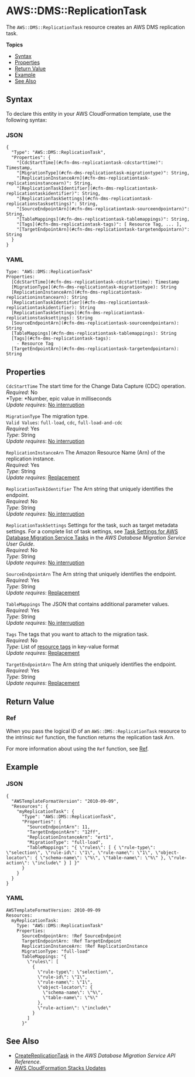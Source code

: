 # AWS::DMS::ReplicationTask<a name="aws-resource-dms-replicationtask"></a>

The `AWS::DMS::ReplicationTask` resource creates an AWS DMS replication task\.

**Topics**
+ [Syntax](#aws-resource-dms-replicationtask-syntax)
+ [Properties](#aws-resource-dms-replicationtask-prop)
+ [Return Value](#w3ab2c21c10d368c11)
+ [Example](#aws-resource-dms-replicationtask-example)
+ [See Also](#w3ab2c21c10d368c15)

## Syntax<a name="aws-resource-dms-replicationtask-syntax"></a>

To declare this entity in your AWS CloudFormation template, use the following syntax:

### JSON<a name="aws-resource-dms-replicationtask-syntax.json"></a>

```
{
  "Type": "AWS::DMS::ReplicationTask",
  "Properties": {
    "[CdcStartTime](#cfn-dms-replicationtask-cdcstarttime)": Timestamp,
    "[MigrationType](#cfn-dms-replicationtask-migrationtype)": String,
    "[ReplicationInstanceArn](#cfn-dms-replicationtask-replicationinstancearn)": String,
    "[ReplicationTaskIdentifier](#cfn-dms-replicationtask-replicationtaskidentifier)": String,
    "[ReplicationTaskSettings](#cfn-dms-replicationtask-replicationstasksettings)": String,
    "[SourceEndpointArn](#cfn-dms-replicationtask-sourceendpointarn)": String,
    "[TableMappings](#cfn-dms-replicationtask-tablemappings)": String,
    "[Tags](#cfn-dms-replicationtask-tags)": [ Resource Tag, ... ],
    "[TargetEndpointArn](#cfn-dms-replicationtask-targetendpointarn)": String
  }
}
```

### YAML<a name="aws-resource-dms-replicationtask-syntax.yaml"></a>

```
Type: "AWS::DMS::ReplicationTask"
Properties:
  [CdcStartTime](#cfn-dms-replicationtask-cdcstarttime): Timestamp
  [MigrationType](#cfn-dms-replicationtask-migrationtype): String
  [ReplicationInstanceArn](#cfn-dms-replicationtask-replicationinstancearn): String
  [ReplicationTaskIdentifier](#cfn-dms-replicationtask-replicationtaskidentifier): String
  [ReplicationTaskSettings](#cfn-dms-replicationtask-replicationstasksettings): String
  [SourceEndpointArn](#cfn-dms-replicationtask-sourceendpointarn): String
  [TableMappings](#cfn-dms-replicationtask-tablemappings): String
  [Tags](#cfn-dms-replicationtask-tags): 
    - Resource Tag
  [TargetEndpointArn](#cfn-dms-replicationtask-targetendpointarn): String
```

## Properties<a name="aws-resource-dms-replicationtask-prop"></a>

`CdcStartTime`  <a name="cfn-dms-replicationtask-cdcstarttime"></a>
The start time for the Change Data Capture \(CDC\) operation\.  
*Required*: No  
*Type: *Number, epic value in milliseconds  
*Update requires*: [No interruption](using-cfn-updating-stacks-update-behaviors.md#update-no-interrupt)

`MigrationType`  <a name="cfn-dms-replicationtask-migrationtype"></a>
The migration type\.  
`Valid Values`: `full-load`, `cdc`, `full-load-and-cdc`  
*Required*: Yes  
*Type*: String  
*Update requires*: [No interruption](using-cfn-updating-stacks-update-behaviors.md#update-no-interrupt)

`ReplicationInstanceArn`  <a name="cfn-dms-replicationtask-replicationinstancearn"></a>
The Amazon Resource Name \(Arn\) of the replication instance\.  
*Required*: Yes  
*Type*: String  
*Update requires*: [Replacement](using-cfn-updating-stacks-update-behaviors.md#update-replacement)

`ReplicationTaskIdentifier`  <a name="cfn-dms-replicationtask-replicationtaskidentifier"></a>
The Arn string that uniquely identifies the endpoint\.  
*Required*: No  
*Type*: String  
*Update requires*: [No interruption](using-cfn-updating-stacks-update-behaviors.md#update-no-interrupt)

`ReplicationTaskSettings`  <a name="cfn-dms-replicationtask-replicationstasksettings"></a>
Settings for the task, such as target metadata settings\. For a complete list of task settings, see [Task Settings for AWS Database Migration Service Tasks](http://docs.aws.amazon.com/dms/latest/userguide/CHAP_Tasks.CustomizingTasks.TaskSettings.html) in the *AWS Database Migration Service User Guide*\.  
*Required*: No  
*Type*: String  
*Update requires*: [No interruption](using-cfn-updating-stacks-update-behaviors.md#update-no-interrupt) 

`SourceEndpointArn`  <a name="cfn-dms-replicationtask-sourceendpointarn"></a>
The Arn string that uniquely identifies the endpoint\.  
*Required*: Yes  
*Type*: String  
*Update requires*: [Replacement](using-cfn-updating-stacks-update-behaviors.md#update-replacement)

`TableMappings`  <a name="cfn-dms-replicationtask-tablemappings"></a>
The JSON that contains additional parameter values\.  
*Required*: Yes  
*Type*: String  
*Update requires*: [No interruption](using-cfn-updating-stacks-update-behaviors.md#update-no-interrupt)

`Tags`  <a name="cfn-dms-replicationtask-tags"></a>
The tags that you want to attach to the migration task\.  
*Required*: No  
*Type*: List of [resource tags](aws-properties-resource-tags.md) in key\-value format  
*Update requires*: [Replacement](using-cfn-updating-stacks-update-behaviors.md#update-replacement) 

`TargetEndpointArn`  <a name="cfn-dms-replicationtask-targetendpointarn"></a>
The Arn string that uniquely identifies the endpoint\.  
*Required*: Yes  
*Type*: String  
*Update requires*: [Replacement](using-cfn-updating-stacks-update-behaviors.md#update-replacement)

## Return Value<a name="w3ab2c21c10d368c11"></a>

### Ref<a name="w3ab2c21c10d368c11b2"></a>

When you pass the logical ID of an `AWS::DMS::ReplicationTask` resource to the intrinsic `Ref` function, the function returns the replication task Arn\.

For more information about using the `Ref` function, see [Ref](intrinsic-function-reference-ref.md)\.

## Example<a name="aws-resource-dms-replicationtask-example"></a>

### JSON<a name="aws-resource-dms-replicationtask-example.json"></a>

```
{
  "AWSTemplateFormatVersion": "2010-09-09",
  "Resources": {
    "myReplicationTask": {
      "Type": "AWS::DMS::ReplicationTask",
      "Properties": {
        "SourceEndpointArn": 11,
        "TargetEndpointArn": "12ff",
        "ReplicationInstanceArn": "ert1",
        "MigrationType": "full-load",
        "TableMappings": "{ \"rules\": [ { \"rule-type\": \"selection\", \"rule-id\": \"1\", \"rule-name\": \"1\", \"object-locator\": { \"schema-name\": \"%\", \"table-name\": \"%\" }, \"rule-action\": \"include\" } ] }"
      }
    }
  }
}
```

### YAML<a name="aws-resource-dms-replicationtask-example.yaml"></a>

```
AWSTemplateFormatVersion: 2010-09-09
Resources:
  myReplicationTask:
    Type: "AWS::DMS::ReplicationTask"
    Properties:
      SourceEndpointArn: !Ref SourceEndpoint
      TargetEndpointArn: !Ref TargetEndpoint
      ReplicationInstanceArn: !Ref ReplicationInstance
      MigrationType: "full-load"
      TableMappings: "{
        \"rules\": [
          {
            \"rule-type\": \"selection\",
            \"rule-id\": \"1\",
            \"rule-name\": \"1\",
            \"object-locator\": {
              \"schema-name\": \"%\",
              \"table-name\": \"%\"
            },
            \"rule-action\": \"include\"
          }
        ]
      }"
```

## See Also<a name="w3ab2c21c10d368c15"></a>
+ [CreateReplicationTask](http://docs.aws.amazon.com/dms/latest/APIReference/API_CreateReplicationTask.html) in the *AWS Database Migration Service API Reference*\.
+ [AWS CloudFormation Stacks Updates](using-cfn-updating-stacks.md)
